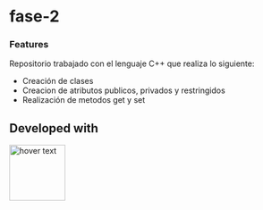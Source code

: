 
# fase-2
### Features
Repositorio trabajado con el lenguaje C++ que realiza lo siguiente:

- Creación de clases
- Creacion de atributos publicos, privados y restringidos
- Realización de metodos get y set

## Developed with
<p align=left>
  <img src="https://upload.wikimedia.org/wikipedia/commons/thumb/1/18/ISO_C%2B%2B_Logo.svg/1200px-ISO_C%2B%2B_Logo.svg.png" width="100" title="hover text">
</p>



